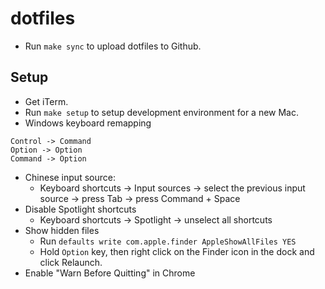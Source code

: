 # dotfiles

* Run `make sync` to upload dotfiles to Github.

## Setup

* Get iTerm.
* Run `make setup` to setup development environment for a new Mac.
* Windows keyboard remapping

```
Control -> Command
Option -> Option
Command -> Option
```
* Chinese input source:
  * Keyboard shortcuts -> Input sources -> select the previous input source -> press Tab -> press Command + Space
* Disable Spotlight shortcuts
  * Keyboard shortcuts -> Spotlight -> unselect all shortcuts
* Show hidden files
  * Run `defaults write com.apple.finder AppleShowAllFiles YES`
  * Hold `Option` key, then right click on the Finder icon in the dock and click Relaunch.
* Enable "Warn Before Quitting" in Chrome
